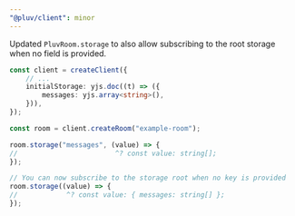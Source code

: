 ```yaml
---
"@pluv/client": minor
---
```


Updated `PluvRoom.storage` to also allow subscribing to the root storage when no field is provided.

```ts
const client = createClient({
    // ...
    initialStorage: yjs.doc((t) => ({
        messages: yjs.array<string>(),
    })),
});

const room = client.createRoom("example-room");

room.storage("messages", (value) => {
//                        ^? const value: string[];
});

// You can now subscribe to the storage root when no key is provided
room.storage((value) => {
//            ^? const value: { messages: string[] };
});
```
